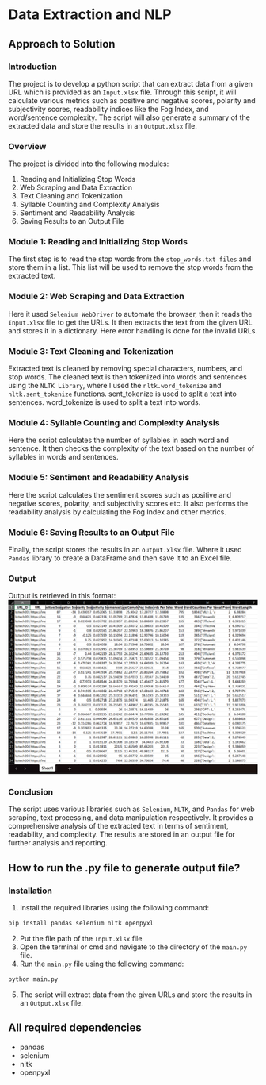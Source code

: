 # Data Extraction and NLP

## Approach to Solution

### Introduction
The project is to develop a python script that can extract data from a given URL which is provided as an `Input.xlsx` file. Through this script, it will calculate various metrics such as positive and negative scores, polarity and subjectivity scores, readability indices like the Fog Index, and word/sentence complexity. The script will also generate a summary of the extracted data and store the results in an `Output.xlsx` file.
### Overview
The project is divided into the following modules:
1. Reading and Initializing Stop Words 
2. Web Scraping and Data Extraction 
3. Text Cleaning and Tokenization 
4. Syllable Counting and Complexity Analysis
5. Sentiment and Readability Analysis
6. Saving Results to an Output File

### Module 1: Reading and Initializing Stop Words
The first step is to read the stop words from the `stop_words.txt files` and store them in a list. This list will be used to remove the stop words from the extracted text. 

### Module 2: Web Scraping and Data Extraction
Here it used `Selenium WebDriver` to automate the browser, then it reads the `Input.xlsx` file to get the URLs. It then extracts the text from the given URL and stores it in a dictionary.
Here error handling is done for the invalid URLs.

### Module 3: Text Cleaning and Tokenization
Extracted text is cleaned by removing special characters, numbers, and stop words. The cleaned text is then tokenized into words and sentences using the `NLTK Library`, where I used the `nltk.word_tokenize` and `nltk.sent_tokenize` functions. 
sent_tokenize is used to split a text into sentences. word_tokenize is used to split a text into words.    

### Module 4: Syllable Counting and Complexity Analysis
Here the script calculates the number of syllables in each word and sentence. It then checks the complexity of the text based on the number of syllables in words and sentences.

### Module 5: Sentiment and Readability Analysis
Here the script calculates the sentiment scores such as positive and negative scores, polarity, and subjectivity scores etc. It also performs the readability analysis by calculating the Fog Index and other metrics.

### Module 6: Saving Results to an Output File
Finally, the script stores the results in an `output.xlsx` file. Where it used `Pandas` library to create a DataFrame and then save it to an Excel file.

### Output
Output is retrieved in this format:
 ![image](image.png)

### Conclusion
The script uses various libraries such as `Selenium`, `NLTK`, and `Pandas` for web scraping, text processing, and data manipulation respectively. It provides a comprehensive analysis of the extracted text in terms of sentiment, readability, and complexity. The results are stored in an output file for further analysis and reporting.


## How to run the .py file to generate output file?
### Installation
1. Install the required libraries using the following command:
```bash
pip install pandas selenium nltk openpyxl
```
2. Put the file path of the `Input.xlsx` file
3. Open the terminal or cmd and navigate to the directory of the `main.py` file.
4. Run the `main.py` file using the following command:
```bash
python main.py
```
5. The script will extract data from the given URLs and store the results in an `Output.xlsx` file.

## All required dependencies
- pandas
- selenium
- nltk
- openpyxl
